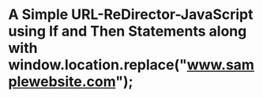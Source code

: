 # A Simple URL-ReDirector-JavaScript using If and Then Statements along with window.location.replace("www.samplewebsite.com");